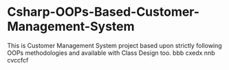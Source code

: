 # Csharp-OOPs-Based-Customer-Management-System
This is Customer Management System project based upon strictly following OOPs methodologies and available with Class Design too.
bbb
cxedx
nnb cvccfcf
